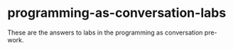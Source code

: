 # programming-as-conversation-labs
These are the answers to labs in the programming as conversation pre-work.
